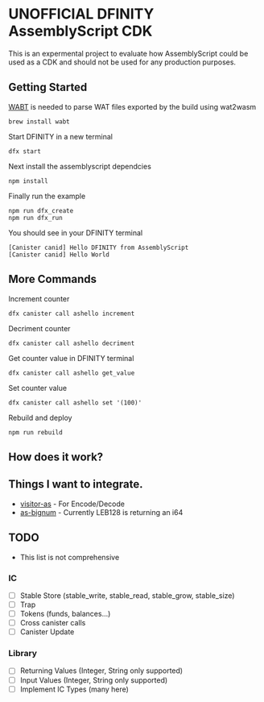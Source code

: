 # UNOFFICIAL DFINITY AssemblyScript CDK

This is an expermental project to evaluate how AssemblyScript could be used as a CDK and should not be used for any production purposes.

## Getting Started

[WABT](https://github.com/WebAssembly/wabt) is needed to parse WAT files exported by the build using wat2wasm

```
brew install wabt
```

Start DFINITY in a new terminal
```
dfx start
```

Next install the assemblyscript dependcies
```
npm install
```

Finally run the example
```
npm run dfx_create
npm run dfx_run
````


You should see in your DFINITY terminal
```
[Canister canid] Hello DFINITY from AssemblyScript
[Canister canid] Hello World
```


## More Commands

Increment counter
```
dfx canister call ashello increment
```

Decriment counter
```
dfx canister call ashello decriment
```

Get counter value in DFINITY terminal
```
dfx canister call ashello get_value
```

Set counter value
```
dfx canister call ashello set '(100)'
```

Rebuild and deploy
```
npm run rebuild
```

## How does it work?


## Things I want to integrate.

* [visitor-as](https://github.com/willemneal/visitor-as) - For Encode/Decode
* [as-bignum](https://github.com/MaxGraey/as-bignum) - Currently LEB128 is returning an i64


## TODO

* This list is not comprehensive

### IC
- [ ] Stable Store (stable_write, stable_read, stable_grow, stable_size)
- [ ] Trap
- [ ] Tokens (funds, balances...)
- [ ] Cross canister calls
- [ ] Canister Update

### Library
- [ ] Returning Values (Integer, String only supported)
- [ ] Input Values (Integer, String only supported)
- [ ] Implement IC Types (many here)
